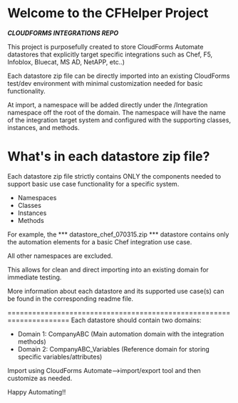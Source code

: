 Welcome to the CFHelper Project
=================================
***CLOUDFORMS INTEGRATIONS REPO***  

This project is purposefully created to store CloudForms Automate datastores
that explicitly target specific integrations such as Chef, F5, Infoblox, Bluecat, 
MS AD, NetAPP, etc..) 

Each datastore zip file can be directly imported into an existing CloudForms test/dev 
environment with minimal customization needed for basic functionality.

At import, a namespace will be added directly under the /Integration namespace off the root 
of the domain. The namespace will have the name of the integration target system and 
configured with the supporting classes, instances, and methods.

What's in each datastore zip file?
=====================================================================
Each datastore zip file strictly contains ONLY the components needed to support 
basic use case functionality for a specific system. 

- Namespaces
- Classes
- Instances
- Methods

For example, the *** datastore_chef_070315.zip *** datastore contains only 
the automation elements for a basic Chef integration use case. 

All other namespaces are excluded.

This allows for clean and direct importing into an existing domain for immediate testing. 

More information about each datastore and its supported use case(s) can be 
found in the corresponding readme file.

=====================================================================
Each datastore should contain two domains:

- Domain 1: CompanyABC (Main automation domain with the integration methods)
- Domain 2: CompanyABC_Variables (Reference domain for storing specific variables/attributes)

Import using CloudForms Automate-->import/export tool and then customize as needed.

Happy Automating!!
